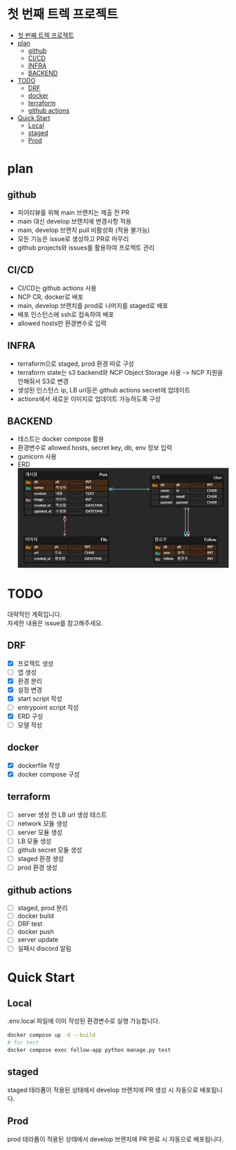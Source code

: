 # 첫 번째 트렉 프로젝트

- [첫 번째 트렉 프로젝트](#첫-번째-트렉-프로젝트)
- [plan](#plan)
  - [github](#github)
  - [CI/CD](#cicd)
  - [INFRA](#infra)
  - [BACKEND](#backend)
- [TODO](#todo)
  - [DRF](#drf)
  - [docker](#docker)
  - [terraform](#terraform)
  - [github actions](#github-actions)
- [Quick Start](#quick-start)
  - [Local](#local)
  - [staged](#staged)
  - [Prod](#prod)

# plan

## github

- 피어리뷰를 위해 main 브랜치는 제출 전 PR
- main 대신 develop 브랜치에 변경사항 적용
- main, develop 브랜치 pull 비활성화 (적용 불가능)
- 모든 기능은 issue로 생성하고 PR로 마무리
- github projects와 issues를 활용하여 프로젝트 관리

## CI/CD

- CI/CD는 github actions 사용
- NCP CR, docker로 배포
- main, develop 브랜치를 prod로 나머지를 staged로 배포
- 배포 인스턴스에 ssh로 접속하여 배포
- allowed hosts만 환경변수로 입력

## INFRA

- terraform으로 staged, prod 환경 따로 구성
- terraform state는 s3 backend와 NCP Object Storage 사용 -> NCP 지원을 안해줘서 S3로 변경
- 생성된 인스턴스 ip, LB url등은 github actions secret에 업데이트
- actions에서 새로운 이미지로 업데이트 가능하도록 구성

## BACKEND

- 테스트는 docker compose 활용
- 환경변수로 allowed hosts, secret key, db, env 정보 입력
- gunicorn 사용
- ERD
  ![ERD image](images/erd.png)

# TODO

대략적인 계획입니다.  
자세한 내용은 issue를 참고해주세요.

## DRF

- [x] 프로젝트 생성
- [ ] 앱 생성
- [x] 환경 분리
- [x] 설정 변경
- [x] start script 작성
- [ ] entrypoint script 작성
- [x] ERD 구성
- [ ] 모델 작성

## docker

- [x] dockerfile 작성
- [x] docker compose 구성

## terraform

- [ ] server 생성 전 LB url 생성 테스트
- [ ] network 모듈 생성
- [ ] server 모듈 생성
- [ ] LB 모듈 생성
- [ ] github secret 모듈 생성
- [ ] staged 환경 생성
- [ ] prod 환경 생성

## github actions

- [ ] staged, prod 분리
- [ ] docker build
- [ ] DRF test
- [ ] docker push
- [ ] server update
- [ ] 실패시 discord 알림

# Quick Start

## Local

.env.local 파일에 이미 작성된 환경변수로 실행 가능합니다.

```bash
docker compose up -d --build
# for test
docker compose exec follow-app python manage.py test
```

## staged

staged 테라폼이 적용된 상태에서 develop 브랜치에 PR 생성 시 자동으로 배포됩니다.

## Prod

prod 테라폼이 적용된 상태에서 develop 브랜치에 PR 완료 시 자동으로 배포됩니다.